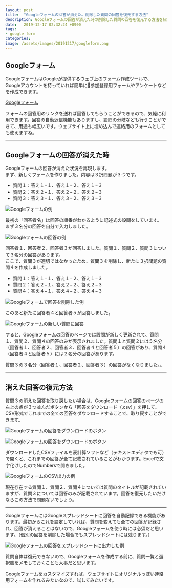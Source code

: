 ```yaml
---
layout: post
title:  "Googleフォームの回答が消えた。削除した質問の回答を復元する方法"
description: Googleフォームの回答が消えた時の削除した質問の回答を復元する方法を紹介します。
date:   2019-12-17 02:32:24 +0900
tags:
- google form
categories:
image: /assets/images/20191217/googleform.png
---
```


## Googleフォーム

GoogleフォームはGoogleが提供するウェブ上のフォーム作成ツールで、Googleアカウントを持っていれば簡単に参加登録用フォームやアンケートなどを作成できます。

[Googleフォーム](https://www.google.com/intl/ja_jp/forms/about/)

フォームの回答用のリンクを送れば回答してもらうことができるので、気軽に利用できます。回答の自動返信機能もありますし、設問の分岐なども行うことができて、用途も幅広いです。ウェブサイト上に埋め込んで連絡用のフォームとしても使えますね。

---

## Googleフォームの回答が消えた時

Googleフォームの回答が消えた状況を再現します。  
まず、新しくフォームを作りました。内容は３択問題が３つです。

- 質問１：答え１−１、答え１−２、答え１−３
- 質問２：答え２−１、答え２−２、答え２−３
- 質問３：答え３−１、答え３−２、答え３−３

![Googleフォームの例](/assets/images/20191217/Googleform_form1.png)

最初の「回答者名」は回答の順番がわかるように記述式の設問をしています。  
まず３名分の回答を自分で入力しました。

![Googleフォームの回答の例](/assets/images/20191217/Googleform_answer1.png)

回答者１、回答者２、回答者３が回答しました。質問１、質問２、質問３について３名分の回答があります。  
ここで、質問３が適切ではなかったため、質問３を削除し、新たに３択問題の質問４を作成しました。

- 質問１：答え１−１、答え１−２、答え１−３
- 質問２：答え２−１、答え２−２、答え２−３
- 質問４：答え４−１、答え４−２、答え４−３

![Googleフォームで回答を削除した例](/assets/images/20191217/Googleform_form2.png)

このあと新たに回答者４と回答者５が回答しました。

![Googleフォームの新しい質問に回答](/assets/images/20191217/Googleform_answer2.png)

すると、Googleフォームの回答のページでは設問が新しく更新されて、質問１、質問２、質問４の回答のみが表示されました。質問１と質問２には５名分（回答者１、回答者２、回答者３、回答者４と回答者５）の回答があり、質問４（回答者４と回答者５）には２名分の回答があります。

質問３の３名分（回答者１、回答者２、回答者３）の回答がなくなりました。。

---

## 消えた回答の復元方法

質問３の消えた回答を取り戻したい場合は、Googleフォームの回答のページの右上の点が３つ並んだボタンから「回答をダウンロード（.csv）」を押して、CSV形式でこれまでの全ての回答をダウンロードすることで、取り戻すことができます。

![Googleフォームの回答をダウンロードのボタン](/assets/images/20191217/Googleform_button.png)

![Googleフォームの回答をダウンロードのボタン](/assets/images/20191217/Googleform_downloadanswer.png)

ダウンロードしたCSVファイルを表計算ソフトなど（テキストエディタでも可）で開くと、これまでの回答が全て記載されていることがわかります。Excelで文字化けしたのでNumbersで開きました。

![GoogleフォームのCSV出力の例](/assets/images/20191217/Googleform_CSV.png)

現在存在する質問１、質問２、質問４については質問のタイトルが記載されていますが、質問３については回答のみが記載されています。回答を復元したいだけならこの方法で問題ないでしょう。

---

GoogleフォームにはGoogleスプレッドシートに回答を自動記録できる機能があります。最初からこれを設定していれば、質問を変えても全ての回答が記録され、回答が消えることはないので、Googleフォームを使う時には必須だと思います。（個別の回答を削除した場合でもスプレッドシートには残ります。）

![Googleフォームの回答をスプレッドシートに出力した例](/assets/images/20191217/Googleform_spreadsheet.png)

質問自体は復元できないので、Googleフォームを作成する前に、質問一覧と選択肢をメモしておくことも大事だと思います。

Googleフォームをカスタマイズすれば、ウェブサイトにオリジナルっぽい連絡用フォームを作れるみたいなので、試してみたいです。

